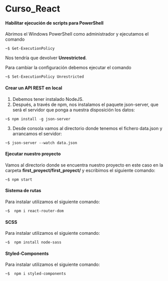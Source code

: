 # Curso_React

#### Habilitar ejecución de scripts para PowerShell
Abrimos el Windows PowerShell como administrador y ejecutamos el comando

```
~$ Get-ExecutionPolicy
```

Nos tendría que devolver **Unrestricted**.

Para cambiar la configuración debemos ejecutar el comando

```
~$ Set-ExecutionPolicy Unrestricted
```
#### Crear un API REST en local

1. Debemos tener instalado NodeJS.
2. Después, a través de npm, nos instalamos el paquete json-server, que será el servidor que ponga a nuestra disposición los datos:
```
~$ npm install -g json-server
```
3. Desde consola vamos al directorio donde tenemos el fichero data.json y arrancamos el servidor:
```
~$ json-server --watch data.json
```

#### Ejecutar nuestro proyecto

Vamos al directorio donde se encuentra nuestro proyecto en este caso en la carpeta **first_proyect/first_proyect/** y escribimos el siguiente comando:
```
~$ npm start
```
#### Sistema de rutas
Para instalar utilizamos el siguiente comando:

```
~$  npm i react-router-dom
```

#### SCSS
Para instalar utilizamos el siguiente comando:

```
~$  npm install node-sass
```

#### Styled-Components
Para instalar utilizamos el siguiente comando:

```
~$  npm i styled-components
```